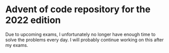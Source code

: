 # Advent of code repository for the 2022 edition

Due to upcoming exams, I unfortunately no longer have enough time to solve the problems every day. I will probably continue working on this after my exams.
